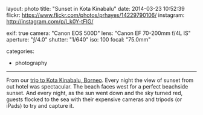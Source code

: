 layout: photo
title: "Sunset in Kota Kinabalu"
date: 2014-03-23 10:52:39
flickr: https://www.flickr.com/photos/prhayes/14229790106/
instagram: http://instagram.com/p/l_k0Y-tFIG/

exif: true
camera: "Canon EOS 500D"
lens: "Canon EF 70-200mm f/4L IS"
aperture: "ƒ/4.0"
shutter: "1/640"
iso: 100
focal: "75.0mm"

categories:
  - photography
---

From our [trip to Kota Kinabalu, Borneo](http://www.sam-and-paul.com/2014/05/shangri-la-rasa-ria-borneo/). Every night the view of sunset from out hotel was spectacular. The beach faces west for a per­fect beach­side sun­set. And every night, as the sun went down and the sky turned red, guests flocked to the sea with their expen­sive cam­eras and tripods (or iPads) to try and cap­ture it.
